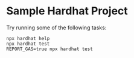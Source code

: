 # Sample Hardhat Project

Try running some of the following tasks:

```shell
npx hardhat help
npx hardhat test
REPORT_GAS=true npx hardhat test
```
